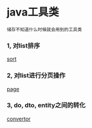 java工具类
=

    储存不知道什么时候就会用到的工具类

### 1, 对list排序
[sort][]

### 2, 对list进行分页操作
[page][]

### 3, do, dto, entity之间的转化
[convertor][]

[sort]:src/main/java/Util/SortUtil.java "排序"
[page]:src/main/java/Util/ListPageHelper.java "分页"
[convertor]:src/main/java/Util/ConvertorHelper.java "转化"